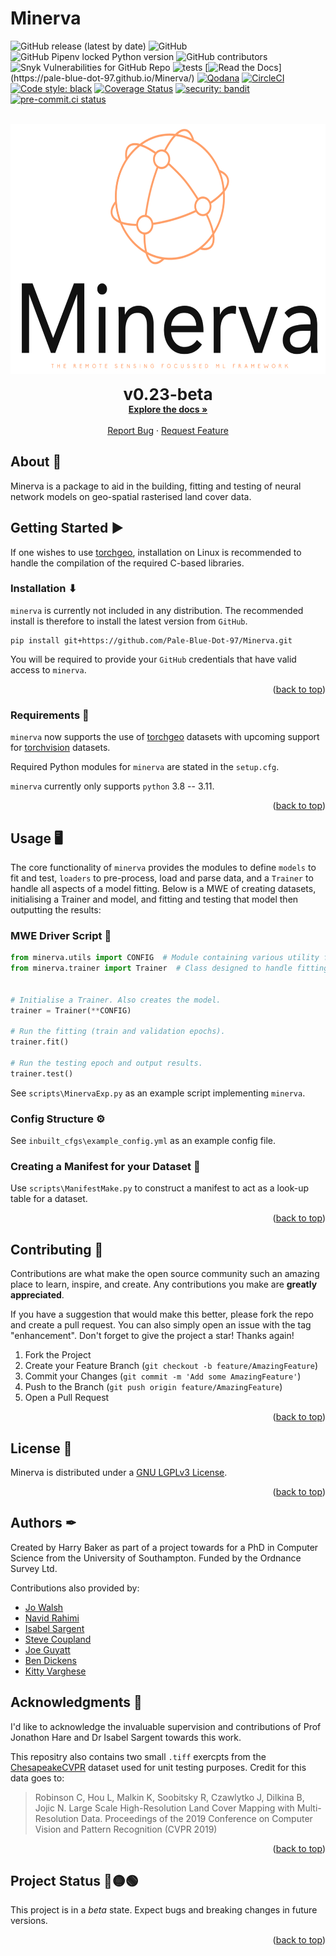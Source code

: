 # Minerva

![GitHub release (latest by date)](https://img.shields.io/github/v/release/Pale-Blue-Dot-97/Minerva?) ![GitHub](https://img.shields.io/github/license/Pale-Blue-Dot-97/Minerva?) ![GitHub Pipenv locked Python version](https://img.shields.io/github/pipenv/locked/python-version/Pale-Blue-Dot-97/Minerva?)  ![GitHub contributors](https://img.shields.io/github/contributors/Pale-Blue-Dot-97/Minerva?) ![Snyk Vulnerabilities for GitHub Repo](https://img.shields.io/snyk/vulnerabilities/github/Pale-Blue-Dot-97/Minerva?) ![tests](https://github.com/Pale-Blue-Dot-97/Minerva/actions/workflows/tests.yml/badge.svg) [![Read the Docs](https://img.shields.io/readthedocs/smp?)](https://pale-blue-dot-97.github.io/Minerva/) [![Qodana](https://github.com/Pale-Blue-Dot-97/Minerva/actions/workflows/code_quality.yml/badge.svg)](https://github.com/Pale-Blue-Dot-97/Minerva/actions/workflows/code_quality.yml) [![CircleCI](https://dl.circleci.com/status-badge/img/gh/Pale-Blue-Dot-97/Minerva/tree/main.svg?style=svg&circle-token=7c738d256a0d8df674b2682daeb2f4b52381ced4)](https://dl.circleci.com/status-badge/redirect/gh/Pale-Blue-Dot-97/Minerva/tree/main) [![Code style: black](https://img.shields.io/badge/code%20style-black-000000.svg)](https://github.com/psf/black) [![Coverage Status](https://coveralls.io/repos/github/Pale-Blue-Dot-97/Minerva/badge.svg?t=ZycdOW)](https://coveralls.io/github/Pale-Blue-Dot-97/Minerva) [![security: bandit](https://img.shields.io/badge/security-bandit-yellow.svg)](https://github.com/PyCQA/bandit)[![pre-commit.ci status](https://results.pre-commit.ci/badge/github/Pale-Blue-Dot-97/Minerva/main.svg?badge_token=3TtyNVaESs6kij02bGEejA)](https://results.pre-commit.ci/latest/github/Pale-Blue-Dot-97/Minerva/main?badge_token=3TtyNVaESs6kij02bGEejA)

<!-- PROJECT LOGO -->
<br />
<div align="center">
  <a href="https://github.com/Pale-Blue-Dot-97/Minerva">
    <img src="docs/images/Minerva_logo.png" alt="Logo" width="" height="400">
  </a>
  <p align="center">
    <b style="font-size:26px;"> v0.23-beta</b>
    <br />
    <a href="https://pale-blue-dot-97.github.io/Minerva/"><strong>Explore the docs »</strong></a>
    <br />
    <br />
    <a href="https://github.com/Pale-Blue-Dot-97/Minerva/issues">Report Bug</a>
    ·
    <a href="https://github.com/Pale-Blue-Dot-97/Minerva/issues">Request Feature</a>
  </p>
</div>

## About 🔎

Minerva is a package to aid in the building, fitting and testing of neural network models on geo-spatial
rasterised land cover data.

## Getting Started ▶

If one wishes to use [torchgeo](https://pypi.org/project/torchgeo/), installation on Linux is recommended to handle the
compilation of the required C-based libraries.

### Installation ⬇

`minerva` is currently not included in any distribution. The recommended install is therefore to install the latest version from `GitHub`.

```shell
pip install git+https://github.com/Pale-Blue-Dot-97/Minerva.git
```

You will be required to provide your `GitHub` credentials that have valid access to `minerva`.

<p align="right">(<a href="#top">back to top</a>)</p>

### Requirements 📌

`minerva` now supports the use of [torchgeo](https://torchgeo.readthedocs.io/en/latest/)
datasets with upcoming support for [torchvision](https://pytorch.org/vision/stable/index.html) datasets.

Required Python modules for `minerva` are stated in the `setup.cfg`.

`minerva` currently only supports `python` 3.8 -- 3.11.

<p align="right">(<a href="#top">back to top</a>)</p>

## Usage 🖥

The core functionality of `minerva` provides the modules to define `models` to fit and test, `loaders` to pre-process,
load and parse data, and a `Trainer` to handle all aspects of a model fitting. Below is a MWE of creating datasets,
initialising a Trainer and model, and fitting and testing that model then outputting the results:

### MWE Driver Script 📄

```python
from minerva.utils import CONFIG  # Module containing various utility functions.
from minerva.trainer import Trainer  # Class designed to handle fitting of model.


# Initialise a Trainer. Also creates the model.
trainer = Trainer(**CONFIG)

# Run the fitting (train and validation epochs).
trainer.fit()

# Run the testing epoch and output results.
trainer.test()
```

See `scripts\MinervaExp.py` as an example script implementing `minerva`.

### Config Structure ⚙

See `inbuilt_cfgs\example_config.yml` as an example config file.

### Creating a Manifest for your Dataset 📑

Use `scripts\ManifestMake.py` to construct a manifest to act as a look-up table for a dataset.

<p align="right">(<a href="#top">back to top</a>)</p>

<!-- CONTRIBUTING -->
## Contributing 🤝

Contributions are what make the open source community such an amazing place to learn, inspire, and create. Any contributions you make are **greatly appreciated**.

If you have a suggestion that would make this better, please fork the repo and create a pull request. You can also simply open an issue with the tag "enhancement".
Don't forget to give the project a star! Thanks again!

1. Fork the Project
2. Create your Feature Branch (`git checkout -b feature/AmazingFeature`)
3. Commit your Changes (`git commit -m 'Add some AmazingFeature'`)
4. Push to the Branch (`git push origin feature/AmazingFeature`)
5. Open a Pull Request

<p align="right">(<a href="#top">back to top</a>)</p>

## License 🔏

Minerva is distributed under a [GNU LGPLv3 License](https://choosealicense.com/licenses/lgpl-3.0/).

<p align="right">(<a href="#top">back to top</a>)</p>

## Authors ✒

Created by Harry Baker as part of a project towards for a PhD in Computer Science from the
University of Southampton. Funded by the Ordnance Survey Ltd.

Contributions also provided by:

- [Jo Walsh](https://github.com/metazool)
- [Navid Rahimi](https://github.com/NavidCOMSC)
- [Isabel Sargent](https://github.com/PenguinJunk)
- [Steve Coupland](https://github.com/scoupland-os)
- [Joe Guyatt](https://github.com/joeguyatt97)
- [Ben Dickens](https://github.com/BenDickens)
- [Kitty Varghese](https://github.com/kittyvarghese)

## Acknowledgments 📢

I'd like to acknowledge the invaluable supervision and contributions of Prof Jonathon Hare and
Dr Isabel Sargent towards this work.

This repositry also contains two small ``.tiff`` exercpts from the [ChesapeakeCVPR](https://lila.science/datasets/chesapeakelandcover) dataset used for unit testing purposes. Credit for this data goes to:

> Robinson C, Hou L, Malkin K, Soobitsky R, Czawlytko J, Dilkina B, Jojic N.
Large Scale High-Resolution Land Cover Mapping with Multi-Resolution Data.
Proceedings of the 2019 Conference on Computer Vision and Pattern Recognition (CVPR 2019)

<p align="right">(<a href="#top">back to top</a>)</p>

## Project Status 🔴🟡🟢

This project is in a *beta* state. Expect bugs and breaking changes in future versions.

<p align="right">(<a href="#top">back to top</a>)</p>
